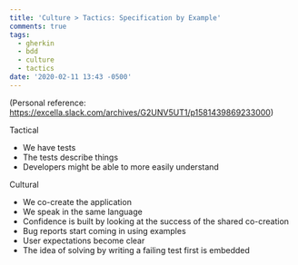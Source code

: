 ```yaml
---
title: 'Culture > Tactics: Specification by Example'
comments: true
tags:
  - gherkin
  - bdd
  - culture
  - tactics
date: '2020-02-11 13:43 -0500'
---
```

(Personal reference: https://excella.slack.com/archives/G2UNV5UT1/p1581439869233000)

Tactical

* We have tests
* The tests describe things
* Developers might be able to more easily understand

Cultural

* We co-create the application
* We speak in the same language
* Confidence is built by looking at the success of the shared co-creation
* Bug reports start coming in using examples
* User expectations become clear
* The idea of solving by writing a failing test first is embedded
